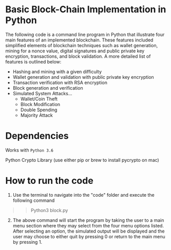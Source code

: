 # Basic Block-Chain Implementation in Python

The following code is a command line program in Python that illustrate four main features of an implemented blockchain. These features included simplified elements of blockchain techniques such as wallet generation, mining for a nonce value, digital signatures and public private key encryption, transactions, and block validation. A more detailed list of features is outlined below:

- Hashing and mining with a given difficulty
- Wallet generation and validation with public private key encryption
- Transaction verification with RSA encryption
- Block generation and verification
- Simulated System Attacks...
	+ Wallet/Coin Theft
	+ Block Modification
	+ Double Spending
	+ Majority Attack


# Dependencies

Works with ```Python 3.6```

Python Crypto Library (use either pip or brew to install pycrypto on mac)

# How to run the code

1. Use the terminal to navigate into the "code" folder and execute the following command

>> Python3 block.py

2. The above command will start the program by taking the user to a main menu section where they may select from the four menu options listed. After selecting an option, the simulated output will be displayed and the user may choose to either quit by pressing 0 or return to the main menu by pressing 1.
